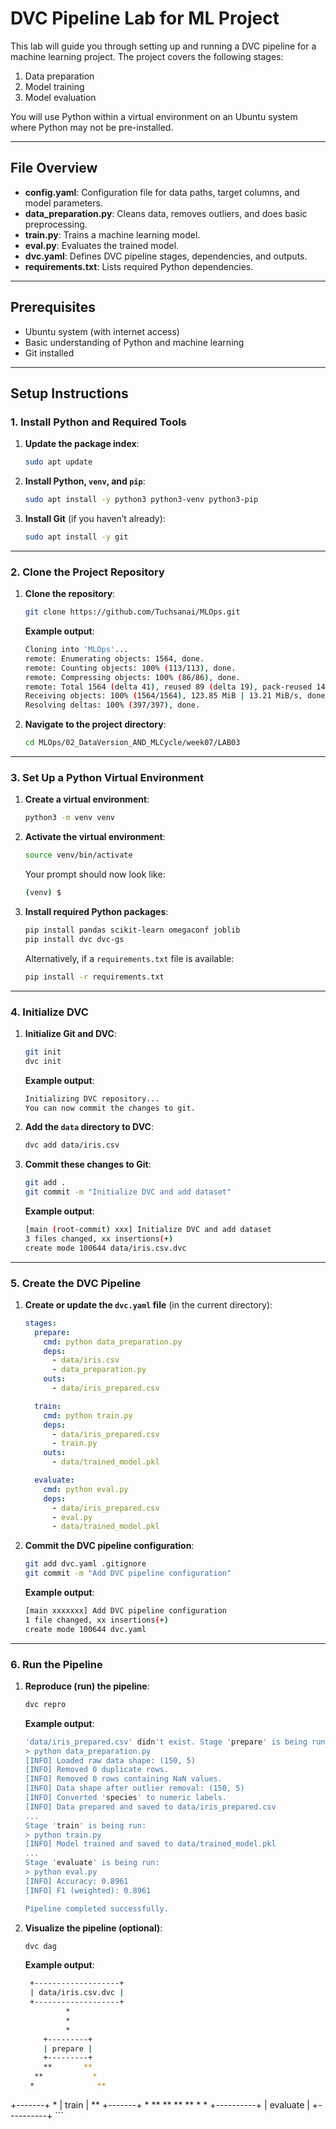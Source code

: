 

# DVC Pipeline Lab for ML Project

This lab will guide you through setting up and running a DVC pipeline for a machine learning project. The project covers the following stages:

1. Data preparation  
2. Model training  
3. Model evaluation  

You will use Python within a virtual environment on an Ubuntu system where Python may not be pre-installed.

---

## File Overview

- **config.yaml**: Configuration file for data paths, target columns, and model parameters.  
- **data_preparation.py**: Cleans data, removes outliers, and does basic preprocessing.  
- **train.py**: Trains a machine learning model.  
- **eval.py**: Evaluates the trained model.  
- **dvc.yaml**: Defines DVC pipeline stages, dependencies, and outputs.  
- **requirements.txt**: Lists required Python dependencies.  

---

## Prerequisites

- Ubuntu system (with internet access)  
- Basic understanding of Python and machine learning  
- Git installed  

---

## Setup Instructions

### 1. Install Python and Required Tools

1. **Update the package index**:
   ```bash
   sudo apt update
   ```

2. **Install Python, `venv`, and `pip`**:
   ```bash
   sudo apt install -y python3 python3-venv python3-pip
   ```

3. **Install Git** (if you haven’t already):
   ```bash
   sudo apt install -y git
   ```

---

### 2. Clone the Project Repository

1. **Clone the repository**:
   ```bash
   git clone https://github.com/Tuchsanai/MLOps.git
   ```
   **Example output**:
   ```bash
   Cloning into 'MLOps'...
   remote: Enumerating objects: 1564, done.
   remote: Counting objects: 100% (113/113), done.
   remote: Compressing objects: 100% (86/86), done.
   remote: Total 1564 (delta 41), reused 89 (delta 19), pack-reused 1451 (from 2)
   Receiving objects: 100% (1564/1564), 123.85 MiB | 13.21 MiB/s, done.
   Resolving deltas: 100% (397/397), done.
   ```

2. **Navigate to the project directory**:
   ```bash
   cd MLOps/02_DataVersion_AND_MLCycle/week07/LAB03
   ```

---

### 3. Set Up a Python Virtual Environment

1. **Create a virtual environment**:
   ```bash
   python3 -m venv venv
   ```

2. **Activate the virtual environment**:
   ```bash
   source venv/bin/activate
   ```
   Your prompt should now look like:
   ```bash
   (venv) $
   ```

3. **Install required Python packages**:
   ```bash
   pip install pandas scikit-learn omegaconf joblib
   pip install dvc dvc-gs
   ```
   Alternatively, if a `requirements.txt` file is available:
   ```bash
   pip install -r requirements.txt
   ```

---

### 4. Initialize DVC

1. **Initialize Git and DVC**:
   ```bash
   git init
   dvc init
   ```
   **Example output**:
   ```bash
   Initializing DVC repository...
   You can now commit the changes to git.
   ```

2. **Add the `data` directory to DVC**:
   ```bash
   dvc add data/iris.csv
   ```
 

3. **Commit these changes to Git**:
   ```bash
   git add .
   git commit -m "Initialize DVC and add dataset"
   ```
   **Example output**:
   ```bash
   [main (root-commit) xxx] Initialize DVC and add dataset
   3 files changed, xx insertions(+)
   create mode 100644 data/iris.csv.dvc
   ```

---

### 5. Create the DVC Pipeline

1. **Create or update the `dvc.yaml` file** (in the current directory):
   ```yaml
   stages:
     prepare:
       cmd: python data_preparation.py
       deps:
         - data/iris.csv
         - data_preparation.py
       outs:
         - data/iris_prepared.csv

     train:
       cmd: python train.py
       deps:
         - data/iris_prepared.csv
         - train.py
       outs:
         - data/trained_model.pkl

     evaluate:
       cmd: python eval.py
       deps:
         - data/iris_prepared.csv
         - eval.py
         - data/trained_model.pkl
   ```

2. **Commit the DVC pipeline configuration**:
   ```bash
   git add dvc.yaml .gitignore
   git commit -m "Add DVC pipeline configuration"
   ```
   **Example output**:
   ```bash
   [main xxxxxxx] Add DVC pipeline configuration
   1 file changed, xx insertions(+)
   create mode 100644 dvc.yaml
   ```

---

### 6. Run the Pipeline

1. **Reproduce (run) the pipeline**:
   ```bash
   dvc repro
   ```
   **Example output**:
   ```bash
   'data/iris_prepared.csv' didn't exist. Stage 'prepare' is being run:
   > python data_preparation.py
   [INFO] Loaded raw data shape: (150, 5)
   [INFO] Removed 0 duplicate rows.
   [INFO] Removed 0 rows containing NaN values.
   [INFO] Data shape after outlier removal: (150, 5)
   [INFO] Converted 'species' to numeric labels.
   [INFO] Data prepared and saved to data/iris_prepared.csv
   ...
   Stage 'train' is being run:
   > python train.py
   [INFO] Model trained and saved to data/trained_model.pkl
   ...
   Stage 'evaluate' is being run:
   > python eval.py
   [INFO] Accuracy: 0.8961
   [INFO] F1 (weighted): 0.8961

   Pipeline completed successfully.
   ```

2. **Visualize the pipeline (optional)**:
   ```bash
   dvc dag
   ```
   **Example output**:
   ```bash
    +-------------------+
    | data/iris.csv.dvc |
    +-------------------+
            *
            *
            *
       +---------+
       | prepare |
       +---------+
       **       **
     **           *
    *              **
+-------+            *
| train |          **
+-------+         *
      **       **
        **   **
          * *
     +----------+
     | evaluate |
     +----------+
     ```

  


